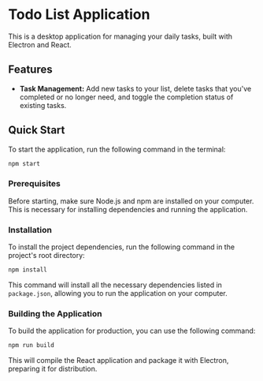 # Todo List Application

This is a desktop application for managing your daily tasks, built with Electron and React.

## Features

- **Task Management:** Add new tasks to your list, delete tasks that you've completed or no longer need, and toggle the completion status of existing tasks.

## Quick Start

To start the application, run the following command in the terminal:

```bash
npm start
```

### Prerequisites

Before starting, make sure Node.js and npm are installed on your computer. This is necessary for installing dependencies and running the application.

### Installation

To install the project dependencies, run the following command in the project's root directory:

```bash
npm install
```

This command will install all the necessary dependencies listed in `package.json`, allowing you to run the application on your computer.

### Building the Application

To build the application for production, you can use the following command:

```bash
npm run build
```

This will compile the React application and package it with Electron, preparing it for distribution.